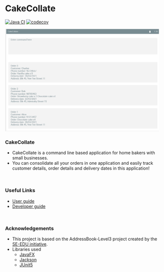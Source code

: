 # CakeCollate

[![Java CI](https://github.com/AY2021S2-CS2103T-T11-4/tp/actions/workflows/gradle.yml/badge.svg)](https://github.com/AY2021S2-CS2103T-T11-4/tp/actions/workflows/gradle.yml)
[![codecov](https://codecov.io/gh/AY2021S2-CS2103T-T11-4/tp/branch/master/graph/badge.svg?token=HVE6WF4JMI)](https://codecov.io/gh/AY2021S2-CS2103T-T11-4/tp)

![Ui](docs/images/Ui.png)

### **CakeCollate**
* CakeCollate is a command line based application for home bakers with small businesses.
* You can consolidate all your orders in one application and easily track customer details,
order details and delivery dates in this application! 
<br>

### **Useful Links**
* [User guide](https://ay2021s2-cs2103t-t11-4.github.io/tp/UserGuide.html)
* [Developer guide](https://ay2021s2-cs2103t-t11-4.github.io/tp/DeveloperGuide.html)
<br>

### **Acknowledgements**
* This project is based on the AddressBook-Level3 project created by the [SE-EDU initiative](https://se-education.org).
* Libraries used
    * [JavaFX](https://openjfx.io/)
    * [Jackson](https://github.com/FasterXML/jackson)
    * [JUnit5](https://github.com/junit-team/junit5)
